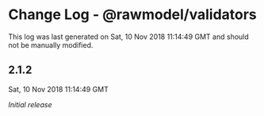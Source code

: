 # Change Log - @rawmodel/validators

This log was last generated on Sat, 10 Nov 2018 11:14:49 GMT and should not be manually modified.

## 2.1.2
Sat, 10 Nov 2018 11:14:49 GMT

*Initial release*

